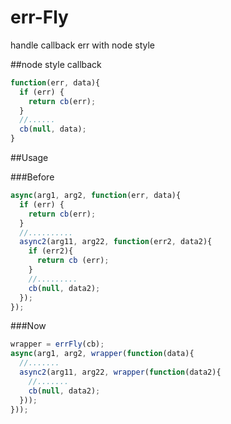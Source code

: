 err-Fly
===========

handle callback err with node style

##node style callback

```js
function(err, data){
  if (err) {
    return cb(err);
  }
  //......
  cb(null, data);
}
```

##Usage

###Before

```js
async(arg1, arg2, function(err, data){
  if (err) {
    return cb(err);
  }
  //..........
  async2(arg11, arg22, function(err2, data2){
    if (err2){
      return cb (err);
    }
    //.........
    cb(null, data2);
  });
});
```

###Now

```js
wrapper = errFly(cb);
async(arg1, arg2, wrapper(function(data){
  //.......
  async2(arg11, arg22, wrapper(function(data2){
    //.......
    cb(null, data2);
  }));
}));

```
